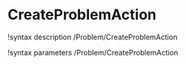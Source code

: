 <!-- MOOSE Documentation Stub: Remove this when content is added. -->

# CreateProblemAction

!syntax description /Problem/CreateProblemAction

!syntax parameters /Problem/CreateProblemAction
